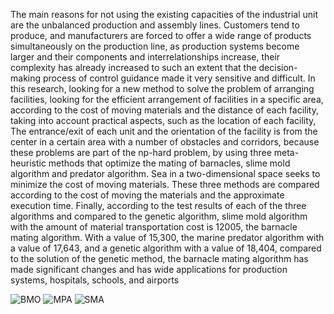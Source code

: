 


The main reasons for not using the existing capacities of the industrial unit are the unbalanced production and assembly lines. Customers tend to produce, and manufacturers are forced to offer a wide range of products simultaneously on the production line, as production systems become larger and their components and interrelationships increase, their complexity has already increased to such an extent that the decision-making process of control guidance made it very sensitive and difficult. In this research, looking for a new method to solve the problem of arranging facilities, looking for the efficient arrangement of facilities in a specific area, according to the cost of moving materials and the distance of each facility, taking into account practical aspects, such as the location of each facility, The entrance/exit of each unit and the orientation of the facility is from the center in a certain area with a number of obstacles and corridors, because these problems are part of the np-hard problem, by using three meta-heuristic methods that optimize the mating of barnacles, slime mold algorithm and predator algorithm. Sea in a two-dimensional space seeks to minimize the cost of moving materials. These three methods are compared according to the cost of moving the materials and the approximate execution time. Finally, according to the test results of each of the three algorithms and compared to the genetic algorithm, slime mold algorithm with the amount of material transportation cost is 12005, the barnacle mating algorithm. With a value of 15,300, the marine predator algorithm with a value of 17,643, and a genetic algorithm with a value of 18,404, compared to the solution of the genetic method, the barnacle mating algorithm has made significant changes and has wide applications for production systems, hospitals, schools, and airports



![BMO](https://github.com/muhammadzandieh8/Solve-2DlayoutFLP-Via-BMO-MPA-SMA/assets/43937204/99f23fb0-20e1-4b71-a551-4c13c02670a1)
![MPA](https://github.com/muhammadzandieh8/Solve-2DlayoutFLP-Via-BMO-MPA-SMA/assets/43937204/ea55d993-d37a-43b5-9b05-0fbce03f8cad)
![SMA](https://github.com/muhammadzandieh8/Solve-2DlayoutFLP-Via-BMO-MPA-SMA/assets/43937204/4790df3e-aad0-40a9-9beb-c622eb092978)
